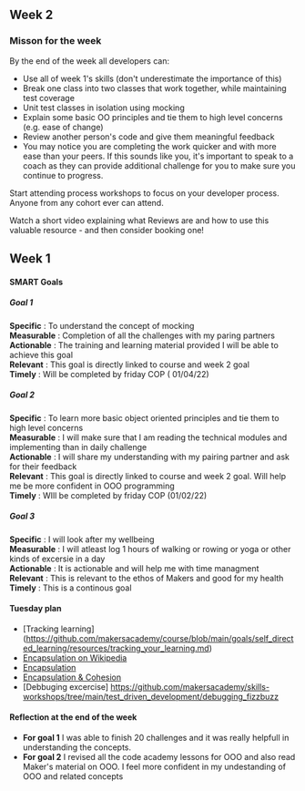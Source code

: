 ## Week 2

### Misson for the week

By the end of the week all developers can:

* Use all of week 1's skills (don't underestimate the importance of this)
* Break one class into two classes that work together, while maintaining test coverage
* Unit test classes in isolation using mocking
* Explain some basic OO principles and tie them to high level concerns (e.g. ease of change)
* Review another person's code and give them meaningful feedback
* You may notice you are completing the work quicker and with more ease than your peers. If this sounds like you, it's important to speak to a coach as they can provide additional challenge for you to make sure you continue to progress.

Start attending process workshops to focus on your developer process. Anyone from any cohort ever can attend.

Watch a short video explaining what Reviews are and how to use this valuable resource - and then consider booking one!


## Week 1

#### SMART Goals 

##### Goal 1
 **Specific** : To understand the concept of mocking <br>
 **Measurable** : Completion of all the challenges with my paring partners <br>
 **Actionable** : The training and learning material provided I will be able to achieve this goal <br>
 **Relevant** : This goal is directly linked to course and week 2 goal <br>
 **Timely** : Will be completed by friday COP ( 01/04/22) <br>

##### Goal 2
 **Specific** : To learn more basic object oriented principles and tie them to high level concerns <br>
 **Measurable** : I will make sure that I am reading the technical modules and implementing than in daily challenge  <br>
 **Actionable** : I will share my understanding with my pairing partner and ask for their feedback <br>
 **Relevant** : This goal is directly linked to course and week 2 goal. Will help me be more confident in OOO programming <br>
 **Timely** : WIll be completed by friday COP (01/02/22) <br>

##### Goal 3
 **Specific** : I will look after my wellbeing <br>
 **Measurable** : I will atleast log 1 hours of walking or rowing or yoga or other kinds of excersie in a day <br>
 **Actionable** : It is actionable and will help me with time managment <br>
 **Relevant** : This is relevant to the ethos of Makers and good for my health <br>
 **Timely** : This is a continous goal <br>

#### Tuesday plan 

* [Tracking learning] (https://github.com/makersacademy/course/blob/main/goals/self_directed_learning/resources/tracking_your_learning.md)
* [Encapsulation on Wikipedia](https://en.wikipedia.org/wiki/Encapsulation_%28computer_programming%29)
* [Encapsulation](https://github.com/makersacademy/skills-workshops/tree/main/test_driven_development/oop_1)
* [Encapsulation & Cohesion](https://github.com/makersacademy/skills-workshops/blob/main/practicals/object_oriented_design/encapsulation.md)
* [Debbuging excercise] https://github.com/makersacademy/skills-workshops/tree/main/test_driven_development/debugging_fizzbuzz

#### Reflection at the end of the week
* **For goal 1** I was able to finish 20 challenges and it was really helpfull in understanding the concepts. 
* **For goal 2** I revised all the code academy lessons for OOO and also read Maker's material on OOO. I feel more confident in my undestanding of OOO and related concepts




